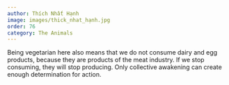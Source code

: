 ```yaml
---
author: Thích Nhất Hạnh
image: images/thick_nhat_hạnh.jpg
order: 76
category: The Animals
---
```


Being vegetarian here also means that we do not consume dairy and egg products, because they are products of the meat industry. If we stop consuming, they will stop producing. Only collective awakening can create enough determination for action.
